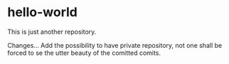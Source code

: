 # hello-world
This is just another repository. 

Changes... Add the possibility to have private repository, not one shall be forced to se the utter beauty of the comitted comits.
